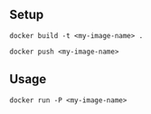 Setup
---
```
docker build -t <my-image-name> .

docker push <my-image-name>
```

Usage
---

```
docker run -P <my-image-name>
```
